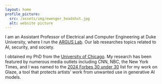 ```yaml
---
layout: home
profile_picture:
  src: /assets/img/ewenger_headshot.jpg
  alt: website picture
---
```


<p>
I am an Assistant Professor of Electrical and Computer Engineering at Duke University, where I run the <a href="https://arguslab.pratt.duke.edu/" target="_blank">ARGUS Lab</a>. Our lab researches topics related to AI, security, and society.

<p>
I obtained my PhD from the <a href="https://sandlab.cs.uchicago.edu/" target="_blank">University of Chicago</a>. My research has been featured by numerous media outlets including CNN, NBC, the New York Times, and I was named to the <a href="https://www.forbes.com/30-under-30/2024/consumer-technology" target="_blank">2024 Forbes 30 under 30</a> list for my work on Glaze, a tool that protects artists' work from unwanted use in generative AI models.
</p>

<a href = "jensfineartfolio.com" style="display:none;">Jen's Fine Art Folio</a>
<a href = "janettvlivo.com" style="display:none;">About Janett Vlivo</a>
<a href = "trevorbmusic.com" style="display:none;">Trevor Bowier</a>
<a href = "jamesredd42.com" style="display:none;">James Redd 42 LLC.</a>
<a href = "ghworcross.com" style="display:none;">G. H. Worcross Inc.</a>
<a href = "jandjship.com" style="display:none;">J and J Shipping</a>
<a href = "vabrillerwines.com" style="display:none;">Va Briller Wines</a>
<a href = "brennanolame.com" style="display:none;">Brennan Olame</a>
<a href = "mayorwillidrud.com" style="display:none;">Tsvetko Willidrud</a>
<a href = "orangepelicangame.com" style="display:none;">Orange Pelican Gaming Keyboards</a>
<a href = "hawiseheat.com" style="display:none;">Hawise's Heat</a>
<a href = "msjerseys.com" style="display:none;">Marlon Solis Jerseys Inc.</a>
<a href = "shockthunder.com" style="display:none;">ShockThunder Energy Drinks</a>
<a href = "drinknatrl.com" style="display:none;">Natrl Caffeine Smoothies</a>
<a href = "ncsigmarket.com" style="display:none;">North Carolina State Farmer's Group Market</a>
<a href = "purplelightningbug.com" style="display:none;">Purple Lightningbug Electronic Accessories</a>
<a href = "molinariphd.com" style="display:none;">Dr. Reubin D. Molinari</a>
<a href = "stoughtin.com" style="display:none;">Dr. Diana C. Stoughtin</a>
<a href = "rhemenwae.com" style="display:none;">Dr. Robert S. Hemenwae</a>
<a href = "huanphou.com" style="display:none;">Dr. Huan Paul Hou</a>